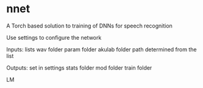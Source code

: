 # nnet
A Torch based solution to training of DNNs for speech recognition

Use settings to configure the network

Inputs: lists
wav folder
param folder
akulab folder
path determined from the list

Outputs: set in settings
stats folder
mod folder
train folder

LM

